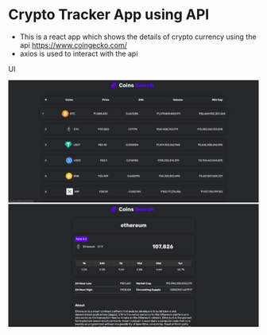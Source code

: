 # Crypto Tracker App using API

- This is a react app which shows the details of crypto currency using the api https://www.coingecko.com/
- axios is used to interact with the api

UI

![](git-images/cryptoTracker1.png)
![](git-images/cryptoTracker2.png)


